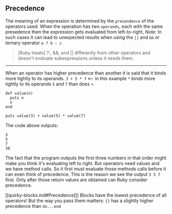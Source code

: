 ## Precedence

The meaning of an expression is determined by the `presendence` of the operators used. 
When the operation has two `operands`, each with the same presedence then the expression
gets evaluated from left-to-right, _Note:_ In such cases it can lead to unexpected
results when using the `||` and `&&` or ternary operator `a ? b : c`

> [Ruby treats] ?:, &&, and || differently from other operators and doesn't evaluate subexpressions unless it needs them.
---

When an operator has higher precedence than another it is said that it binds more tightly
to its operands. 
`3 + 5 * 7` <-- in this example `*` binds more tightly to its operands `5` and `7` than does `+`. 


```
def value(n)
  puts n
  n
end

puts value(3) + value(5) * value(7)
```
The code above outputs:
```
3
5
7
38
```

The fact that the program outputs the first three numbers in that order might make you think it's evaluating left to right. 
But operators need values and we have method calls. So it first must evaluate those methods calls before it can even think of precedence.
This is the reason we see the output `3 5 7` first. Only after those return values are obtained can Ruby consider precedence.

[[quirky-blocks.md#Precedence]]]
Blocks have the lowest precedence of all operators! But the way you pass them matters: `{}` has a slightly higher precedence than `do...end`